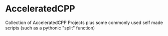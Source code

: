 # AcceleratedCPP
Collection of AcceleratedCPP Projects plus some commonly used self made scripts (such as a pythonic "split" function)
